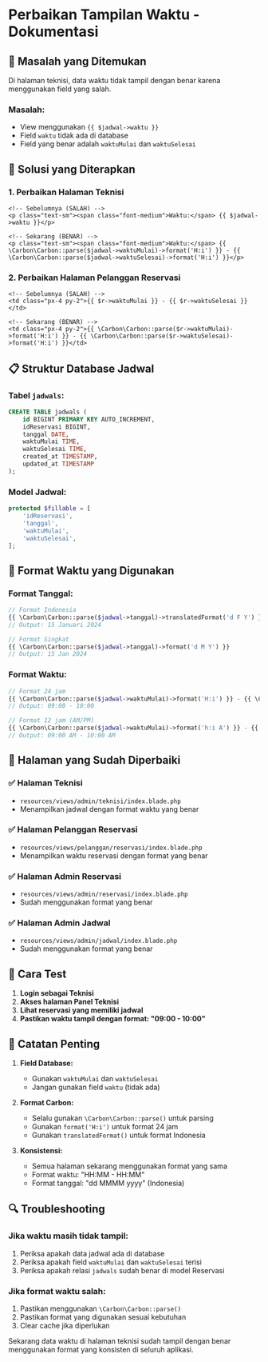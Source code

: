 # Perbaikan Tampilan Waktu - Dokumentasi

## 🎯 Masalah yang Ditemukan

Di halaman teknisi, data waktu tidak tampil dengan benar karena menggunakan field yang salah.

### **Masalah:**
- View menggunakan `{{ $jadwal->waktu }}` 
- Field `waktu` tidak ada di database
- Field yang benar adalah `waktuMulai` dan `waktuSelesai`

## 🔧 Solusi yang Diterapkan

### **1. Perbaikan Halaman Teknisi**
```blade
<!-- Sebelumnya (SALAH) -->
<p class="text-sm"><span class="font-medium">Waktu:</span> {{ $jadwal->waktu }}</p>

<!-- Sekarang (BENAR) -->
<p class="text-sm"><span class="font-medium">Waktu:</span> {{ \Carbon\Carbon::parse($jadwal->waktuMulai)->format('H:i') }} - {{ \Carbon\Carbon::parse($jadwal->waktuSelesai)->format('H:i') }}</p>
```

### **2. Perbaikan Halaman Pelanggan Reservasi**
```blade
<!-- Sebelumnya (SALAH) -->
<td class="px-4 py-2">{{ $r->waktuMulai }} - {{ $r->waktuSelesai }}</td>

<!-- Sekarang (BENAR) -->
<td class="px-4 py-2">{{ \Carbon\Carbon::parse($r->waktuMulai)->format('H:i') }} - {{ \Carbon\Carbon::parse($r->waktuSelesai)->format('H:i') }}</td>
```

## 📋 Struktur Database Jadwal

### **Tabel `jadwals`:**
```sql
CREATE TABLE jadwals (
    id BIGINT PRIMARY KEY AUTO_INCREMENT,
    idReservasi BIGINT,
    tanggal DATE,
    waktuMulai TIME,
    waktuSelesai TIME,
    created_at TIMESTAMP,
    updated_at TIMESTAMP
);
```

### **Model Jadwal:**
```php
protected $fillable = [
    'idReservasi',
    'tanggal',
    'waktuMulai',
    'waktuSelesai',
];
```

## 🎨 Format Waktu yang Digunakan

### **Format Tanggal:**
```php
// Format Indonesia
{{ \Carbon\Carbon::parse($jadwal->tanggal)->translatedFormat('d F Y') }}
// Output: 15 Januari 2024

// Format Singkat
{{ \Carbon\Carbon::parse($jadwal->tanggal)->format('d M Y') }}
// Output: 15 Jan 2024
```

### **Format Waktu:**
```php
// Format 24 jam
{{ \Carbon\Carbon::parse($jadwal->waktuMulai)->format('H:i') }} - {{ \Carbon\Carbon::parse($jadwal->waktuSelesai)->format('H:i') }}
// Output: 09:00 - 10:00

// Format 12 jam (AM/PM)
{{ \Carbon\Carbon::parse($jadwal->waktuMulai)->format('h:i A') }} - {{ \Carbon\Carbon::parse($jadwal->waktuSelesai)->format('h:i A') }}
// Output: 09:00 AM - 10:00 AM
```

## 📍 Halaman yang Sudah Diperbaiki

### **✅ Halaman Teknisi**
- `resources/views/admin/teknisi/index.blade.php`
- Menampilkan jadwal dengan format waktu yang benar

### **✅ Halaman Pelanggan Reservasi**
- `resources/views/pelanggan/reservasi/index.blade.php`
- Menampilkan waktu reservasi dengan format yang benar

### **✅ Halaman Admin Reservasi**
- `resources/views/admin/reservasi/index.blade.php`
- Sudah menggunakan format yang benar

### **✅ Halaman Admin Jadwal**
- `resources/views/admin/jadwal/index.blade.php`
- Sudah menggunakan format yang benar

## 🚀 Cara Test

1. **Login sebagai Teknisi**
2. **Akses halaman Panel Teknisi**
3. **Lihat reservasi yang memiliki jadwal**
4. **Pastikan waktu tampil dengan format: "09:00 - 10:00"**

## 📝 Catatan Penting

1. **Field Database:**
   - Gunakan `waktuMulai` dan `waktuSelesai`
   - Jangan gunakan field `waktu` (tidak ada)

2. **Format Carbon:**
   - Selalu gunakan `\Carbon\Carbon::parse()` untuk parsing
   - Gunakan `format('H:i')` untuk format 24 jam
   - Gunakan `translatedFormat()` untuk format Indonesia

3. **Konsistensi:**
   - Semua halaman sekarang menggunakan format yang sama
   - Format waktu: "HH:MM - HH:MM"
   - Format tanggal: "dd MMMM yyyy" (Indonesia)

## 🔍 Troubleshooting

### **Jika waktu masih tidak tampil:**
1. Periksa apakah data jadwal ada di database
2. Periksa apakah field `waktuMulai` dan `waktuSelesai` terisi
3. Periksa apakah relasi `jadwals` sudah benar di model Reservasi

### **Jika format waktu salah:**
1. Pastikan menggunakan `\Carbon\Carbon::parse()`
2. Pastikan format yang digunakan sesuai kebutuhan
3. Clear cache jika diperlukan

Sekarang data waktu di halaman teknisi sudah tampil dengan benar menggunakan format yang konsisten di seluruh aplikasi. 